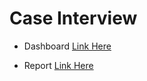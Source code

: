 # Case Interview

- Dashboard [Link Here](https://public.tableau.com/profile/ariel.sosnovsky2700#!/vizhome/ProductOverview_15536220638320/Dashboard)

- Report [Link Here](./Report.pdf)